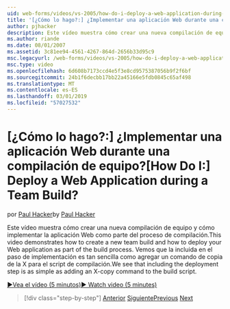 ```yaml
---
uid: web-forms/videos/vs-2005/how-do-i-deploy-a-web-application-during-a-team-build
title: '[¿Cómo lo hago?:] ¿Implementar una aplicación Web durante una compilación de equipo? | Microsoft Docs'
author: pjhacker
description: Este vídeo muestra cómo crear una nueva compilación de equipo y cómo implementar la aplicación Web como parte del proceso de compilación. Vemos que la implemente para incluir...
ms.author: riande
ms.date: 08/01/2007
ms.assetid: 3c81ee94-4561-4267-864d-2656b33d95c9
msc.legacyurl: /web-forms/videos/vs-2005/how-do-i-deploy-a-web-application-during-a-team-build
msc.type: video
ms.openlocfilehash: 6d608b7173ccd4e5f3e8cd9575387056b9f2f6bf
ms.sourcegitcommit: 24b1f6decbb17bb22a45166e5fdb0845c65af498
ms.translationtype: MT
ms.contentlocale: es-ES
ms.lasthandoff: 03/01/2019
ms.locfileid: "57027532"
---
```

<a name="how-do-i-deploy-a-web-application-during-a-team-build"></a><span data-ttu-id="85201-105">[¿Cómo lo hago?:] ¿Implementar una aplicación Web durante una compilación de equipo?</span><span class="sxs-lookup"><span data-stu-id="85201-105">[How Do I:] Deploy a Web Application during a Team Build?</span></span>
====================
<span data-ttu-id="85201-106">por [Paul Hacker](https://github.com/pjhacker)</span><span class="sxs-lookup"><span data-stu-id="85201-106">by [Paul Hacker](https://github.com/pjhacker)</span></span>

<span data-ttu-id="85201-107">Este vídeo muestra cómo crear una nueva compilación de equipo y cómo implementar la aplicación Web como parte del proceso de compilación.</span><span class="sxs-lookup"><span data-stu-id="85201-107">This video demonstrates how to create a new team build and how to deploy your Web application as part of the build process.</span></span> <span data-ttu-id="85201-108">Vemos que la incluida en el paso de implementación es tan sencilla como agregar un comando de copia de la X para el script de compilación.</span><span class="sxs-lookup"><span data-stu-id="85201-108">We see that including the deployment step is as simple as adding an X-copy command to the build script.</span></span>

[<span data-ttu-id="85201-109">&#9654;Vea el vídeo (5 minutos)</span><span class="sxs-lookup"><span data-stu-id="85201-109">&#9654; Watch video (5 minutes)</span></span>](https://channel9.msdn.com/Blogs/ASP-NET-Site-Videos/how-do-i-deploy-a-web-application-during-a-team-build)

> [!div class="step-by-step"]
> <span data-ttu-id="85201-110">[Anterior](how-do-i-automate-testing-using-team-build.md)
> [Siguiente](how-do-i-run-unit-tests-against-a-deployed-database.md)</span><span class="sxs-lookup"><span data-stu-id="85201-110">[Previous](how-do-i-automate-testing-using-team-build.md)
[Next](how-do-i-run-unit-tests-against-a-deployed-database.md)</span></span>
